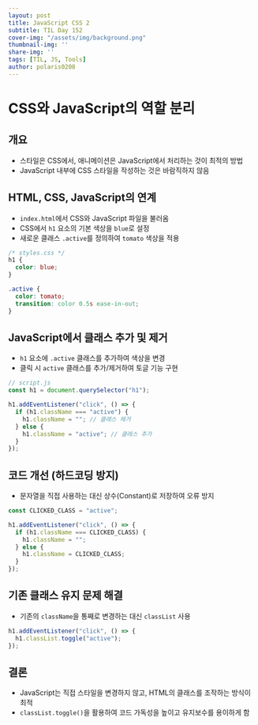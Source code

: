 ```yaml
---
layout: post
title: JavaScript CSS 2
subtitle: TIL Day 152
cover-img: "/assets/img/background.png"
thumbnail-img: ''
share-img: ''
tags: [TIL, JS, Tools]
author: polaris0208
---
```


# CSS와 JavaScript의 역할 분리

## 개요
- 스타일은 CSS에서, 애니메이션은 JavaScript에서 처리하는 것이 최적의 방법
- JavaScript 내부에 CSS 스타일을 작성하는 것은 바람직하지 않음

## HTML, CSS, JavaScript의 연계
- `index.html`에서 CSS와 JavaScript 파일을 불러옴
- CSS에서 `h1` 요소의 기본 색상을 `blue`로 설정
- 새로운 클래스 `.active`를 정의하여 `tomato` 색상을 적용

```css
/* styles.css */
h1 {
  color: blue;
}

.active {
  color: tomato;
  transition: color 0.5s ease-in-out;
}
```

## JavaScript에서 클래스 추가 및 제거
- `h1` 요소에 `.active` 클래스를 추가하여 색상을 변경
- 클릭 시 `active` 클래스를 추가/제거하여 토글 기능 구현

```js
// script.js
const h1 = document.querySelector("h1");

h1.addEventListener("click", () => {
  if (h1.className === "active") {
    h1.className = ""; // 클래스 제거
  } else {
    h1.className = "active"; // 클래스 추가
  }
});
```

## 코드 개선 (하드코딩 방지)
- 문자열을 직접 사용하는 대신 상수(Constant)로 저장하여 오류 방지

```js
const CLICKED_CLASS = "active";

h1.addEventListener("click", () => {
  if (h1.className === CLICKED_CLASS) {
    h1.className = "";
  } else {
    h1.className = CLICKED_CLASS;
  }
});
```

## 기존 클래스 유지 문제 해결
- 기존의 `className`을 통째로 변경하는 대신 `classList` 사용

```js
h1.addEventListener("click", () => {
  h1.classList.toggle("active");
});
```

## 결론
- JavaScript는 직접 스타일을 변경하지 않고, HTML의 클래스를 조작하는 방식이 최적
- `classList.toggle()`을 활용하여 코드 가독성을 높이고 유지보수를 용이하게 함
